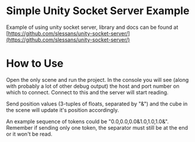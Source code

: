 Simple Unity Socket Server Example
==================================

Example of using unity socket server, library and docs can be found at [https://github.com/slessans/unity-socket-server/](https://github.com/slessans/unity-socket-server/)


How to Use
==========

Open the only scene and run the project. In the console you will see (along with probably a lot of 
other debug output) the host and port number on which to connect. Connect to this and the server will
start reading.

Send position values (3-tuples of floats, separated by "&") and the cube in the scene will update it's position
accordingly.

An example sequence of tokens could be "0.0,0.0,0.0&1.0,1.0,1.0&". Remember if sending only one token, the separator 
must still be at the end or it won't be read.
